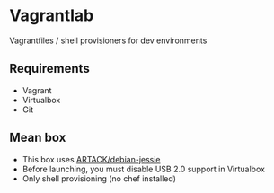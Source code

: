 # Vagrantlab

Vagrantfiles / shell provisioners for dev environments


## Requirements

- Vagrant
- Virtualbox
- Git

## Mean box

- This box uses [ARTACK/debian-jessie](https://atlas.hashicorp.com/ARTACK/boxes/debian-jessie)
- Before launching, you must disable USB 2.0 support in Virtualbox
- Only shell provisioning (no chef installed)
